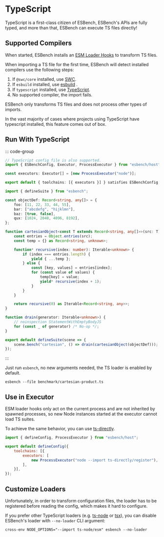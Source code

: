 # TypeScript

TypeScript is a first-class citizen of ESBench, ESBench's APIs are fully typed, and more than that, ESBench can execute TS files directly!

## Supported Compilers

When started, ESBench installs an [ESM Loader Hooks](https://nodejs.org/docs/latest/api/module.html#customization-hooks) to transform TS files.

When importing a TS file for the first time, ESBench will detect installed compilers use the following steps:

1. If `@swc/core` installed, use [SWC](https://github.com/swc-project/swc).
2. If `esbuild` installed, use [esbuild](https://github.com/evanw/esbuild) .
3. If `typescript` installed, use [TypeScript](https://github.com/microsoft/TypeScript/wiki/Using-the-Compiler-API#a-simple-transform-function).
4. No supported compiler, the import fails.

ESBench only transforms TS files and does not process other types of imports.

In the vast majority of cases where projects using TypeScript have typescript installed, this feature comes out of box.

## Run With TypeScript

::: code-group
```typescript [esbench.config.ts]
// TypeScript config file is also supported.
import { ESBenchConfig, Executor, ProcessExecutor } from "esbench/host";

const executors: Executor[] = [new ProcessExecutor("node")];

export default { toolchains: [{ executors }] } satisfies ESBenchConfig;
```
```typescript [benchmark/cartesian-product.ts]
import { defineSuite } from "esbench";

const objectDef: Record<string, any[]> = {
	foo: [11, 22, 33, 44, 55],
	bar: ["abcdefg", "hijklmn"],
	baz: [true, false],
	qux: [1024, 2048, 4096, 8192],
};

function cartesianObject<const T extends Record<string, any[]>>(src: T) {
	const entries = Object.entries(src);
	const temp = {} as Record<string, unknown>;

	function* recursive(index: number): Iterable<unknown> {
		if (index === entries.length) {
			yield { ...temp };
		} else {
			const [key, values] = entries[index];
			for (const value of values) {
				temp[key] = value;
				yield* recursive(index + 1);
			}
		}
	}

	return recursive(0) as Iterable<Record<string, any>>;
}

function drain(generator: Iterable<unknown>) {
	// noinspection StatementWithEmptyBodyJS
	for (const _ of generator) /* No-op */;
}

export default defineSuite(scene => {
	scene.bench("cartesian", () => drain(cartesianObject(objectDef)));
});
```
:::

Just run `esbench`, no new arguments needed, the TS loader is enabled by default.

```shell
esbench --file benchmark/cartesian-product.ts
```

## Use in Executor

ESM loader hooks only act on the current process and are not inherited by spawned processes, so new Node instances started at the executor cannot load TS suites.

To achieve the same behavior, you can use [ts-directly](https://github.com/Kaciras/ts-directly).

```javascript
import { defineConfig, ProcessExecutor } from "esbench/host";

export default defineConfig({ 
	toolchains: [{
		executors: [
			new ProcessExecutor("node --import ts-directly/register"),
		],
	}],
});
```

## Customize Loaders

Unfortunately, in order to transform configuration files, the loader has to be registered before reading the config, which makes it hard to configure.

If you prefer other TypeScript loaders (e.g. [ts-node](https://github.com/TypeStrong/ts-node) or [tsx](https://github.com/privatenumber/tsx)), you can disable ESBench's loader with `--no-loader` CLI argument:

```shell
cross-env NODE_OPTIONS="--import ts-node/esm" esbench --no-loader
```
